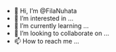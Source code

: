 - 👋 Hi, I’m @FilaNuhata
- 👀 I’m interested in ...
- 🌱 I’m currently learning ...
- 💞️ I’m looking to collaborate on ...
- 📫 How to reach me ...

<!---
FilaNuhata/FilaNuhata is a ✨ special ✨ repository because its `README.md` (this file) appears on your GitHub profile.
You can click the Preview link to take a look at your changes.
--->
